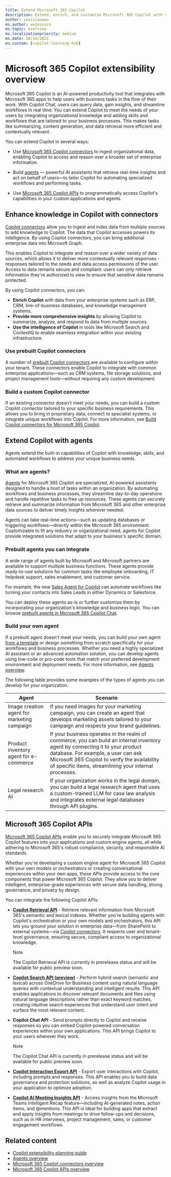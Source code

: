 ```yaml
---
title: Extend Microsoft 365 Copilot
description: Extend, enrich, and customize Microsoft 365 Copilot with Copilot connectors and agents.
author: jessicaaawu
ms.author: wujessica
ms.topic: overview
ms.localizationpriority: medium
ms.date: 10/16/2025
ms.custom: [copilot-learning-hub]
---
```


# Microsoft 365 Copilot extensibility overview

Microsoft 365 Copilot is an AI-powered productivity tool that integrates with Microsoft 365 apps to help users with business tasks in the flow of their work. With Copilot Chat, users can query data, gain insights, and streamline workflows in real time. You can extend Copilot to meet the needs of your users by integrating organizational knowledge and adding skills and workflows that are tailored to your business processes. This makes tasks like summarizing, content generation, and data retrieval more efficient and contextually relevant.

You can extend Copilot in several ways:

- Use [Microsoft 365 Copilot connectors](#enhance-knowledge-in-copilot-with-connectors) to ingest organizational data, enabling Copilot to access and reason over a broader set of enterprise information.

- Build [agents](#extend-copilot-with-agents) — powerful AI assistants that retrieve real-time insights and act on behalf of users—to tailor Copilot for automating specialized workflows and performing tasks.

- Use [Microsoft 365 Copilot APIs](#microsoft-365-copilot-apis) to programmatically access Copilot's capabilities in your custom applications and agents.

## Enhance knowledge in Copilot with connectors

[Copilot connectors](overview-copilot-connector.md) allow you to ingest and index data from multiple sources to add knowledge to Copilot. The data that Copilot accesses powers its intelligence. By using Copilot connectors, you can bring additional enterprise data into Microsoft Graph.

This enables Copilot to integrate and reason over a wider variety of data sources, which allows it to deliver more contextually relevant responses - responses tailored to the needs and data access permissions of the user. Access to data remains secure and compliant: users can only retrieve information they're authorized to view to ensure that sensitive data remains protected.

By using Copilot connectors, you can:

- **Enrich Copilot** with data from your enterprise systems such as ERP, CRM, line-of-business databases, and knowledge management systems.
- **Provide more comprehensive insights** by allowing Copilot to summarize, analyze, and respond to data from multiple sources.
- **Use the intelligence of Copilot** in tools like Microsoft Search and ContextIQ to enable seamless integration within your existing infrastructure.

### Use prebuilt Copilot connectors

A number of [prebuilt Copilot connectors](/microsoftsearch/connectors-gallery) are available to configure within your tenant. These connectors enable Copilot to integrate with common enterprise applications—such as CRM systems, file storage solutions, and project management tools—without requiring any custom development.

### Build a custom Copilot connector

If an existing connector doesn't meet your needs, you can build a custom Copilot connector tailored to your specific business requirements. This allows you to bring in proprietary data, connect to specialist systems, or integrate unique workflows into Copilot. For more information, see [Build Copilot connectors for Microsoft 365 Copilot](/graph/connecting-external-content-build-quickstart?context=/microsoft-365-copilot/extensibility/context).

## Extend Copilot with agents

Agents extend the built-in capabilities of Copilot with knowledge, skills, and automated workflows to address your unique business needs.

### What are agents?

[Agents](agents-overview.md) for Microsoft 365 Copilot are specialized, AI-powered assistants designed to handle a host of tasks within an organization. By automating workflows and business processes, they streamline day-to-day operations and handle repetitive tasks to free up resources. These agents can securely retrieve and summarize information from Microsoft 365 and other enterprise data sources to deliver timely insights wherever needed.

Agents can take real-time actions—such as updating databases or triggering workflows—directly within the Microsoft 365 environment. Customizable to fit any industry or organizational need, agents for Copilot provide integrated solutions that adapt to your business's specific domain.

### Prebuilt agents you can integrate

A wide range of agents built by Microsoft and Microsoft partners are available to support multiple business functions. These agents provide ready-to-use solutions for common tasks like employee onboarding, IT helpdesk support, sales enablement, and customer service.

For example, the new [Sales Agent for Copilot](https://www.microsoft.com/microsoft-365/blog/2025/03/05/new-sales-agents-accessible-in-microsoft-365-copilot-help-teams-close-more-deals-faster/?msockid=3be55ff297446b3b1fdd4a4e93446d12) can automate workflows like turning your contacts into Sales Leads in either Dynamics or Salesforce.

You can deploy these agents as-is or further customize them by incorporating your organization's knowledge and business logic. You can browse [prebuilt agents in Microsoft 365 Copilot Chat](https://m365.cloud.microsoft/m365apps/f3a6e67f-850d-4dd9-960a-04c6638ded36/app:co:copilotplugins?source=copilotChat&fromCode=pwav2&redirectId=26FCE8716E9549689003C3D9B0893F92&auth=2).

### Build your own agent

If a prebuilt agent doesn't meet your needs, you can build your own agent [from a template](agent-builder-templates.md) or design something from scratch specifically for your workflows and business processes. Whether you need a highly specialized AI assistant or an advanced automation solution, you can develop agents using low-code or pro-code tools that match your preferred development environment and deployment needs. For more information, see [Agents overview](agents-overview.md).

The following table provides some examples of the types of agents you can develop for your organization.

| **Agent**                          | **Scenario** |
|-----------------------------------|--------------|
| Image creation agent for marketing campaign | If you need images for your marketing campaign, you can create an agent that develops marketing assets tailored to your campaign and respects your brand guidelines. |
| Product inventory agent for e-commerce | If your business operates in the realm of commerce, you can build an internal inventory agent by connecting it to your product database. For example, a user can ask Microsoft 365 Copilot to verify the availability of specific items, streamlining your internal processes. |
| Legal research AI | If your organization works in the legal domain, you can build a legal research agent that uses a custom-trained LLM for case law analysis and integrates external legal databases through API plugins. |

## Microsoft 365 Copilot APIs

[Microsoft 365 Copilot APIs](copilot-apis-overview.md) enable you to securely integrate Microsoft 365 Copilot features into your applications and custom engine agents, all while adhering to Microsoft 365's robust compliance, security, and responsible AI standards.

Whether you're developing a custom engine agent for Microsoft 365 Copilot with your own models or orchestrators or creating conversational experiences within your own apps, these APIs provide access to the core components that power Microsoft 365 Copilot. They allow you to deliver intelligent, enterprise-grade experiences with secure data handling, strong governance, and privacy by design.

You can integrate the following Copilot APIs:

- **[Copilot Retrieval API](api/ai-services/retrieval/overview.md)** - Retrieve relevant information from Microsoft 365's semantic and lexical indexes. Whether you're building agents with Copilot's orchestration or your own models and orchestrators, this API lets you ground your solution in enterprise data—from SharePoint to external systems—via [Copilot connectors](/microsoftsearch/connectors-overview). It respects user and tenant-level governance, ensuring secure, compliant access to organizational knowledge.

    > [!NOTE]
    > The Copilot Retrieval API is currently in prerelease status and will be available for public preview soon.

- **[Copilot Search API (preview)](api/ai-services/search/overview.md)** - Perform hybrid search (semantic and lexical) across OneDrive for Business content using natural language queries with contextual understanding and intelligent results. This API enables applications to discover relevant documents and files using natural language descriptions rather than exact keyword matches, creating intuitive search experiences that understand user intent and surface the most relevant content.

- **Copilot Chat API** - Send prompts directly to Copilot and receive responses so you can embed Copilot-powered conversation experiences within your own applications. This API brings Copilot to your users wherever they work.

    > [!NOTE]
    > The Copilot Chat API is currently in prerelease status and will be available for public preview soon.

- **[Copilot Interaction Export API](/microsoftteams/export-teams-content)** - Export user interactions with Copilot, including prompts and responses. This API enables you to build data governance and protection solutions, as well as analyze Copilot usage in your application to optimize adoption.

- **[Copilot AI Meeting Insights API](/microsoftteams/platform/graph-api/meeting-transcripts/meeting-insights)** - Access insights from the Microsoft Teams Intelligent Recap feature—including AI-generated notes, action items, and @mentions. This API is ideal for building apps that extract and apply insights from meetings to drive follow-ups and decisions, such as in HR interviews, project management, sales, or customer engagement workflows.

## Related content

- [Copilot extensibility planning guide](planning-guide.md)
- [Agents overview](agents-overview.md)
- [Microsoft 365 Copilot connectors overview](overview-copilot-connector.md)
- [Microsoft 365 Copilot APIs overview](copilot-apis-overview.md)
